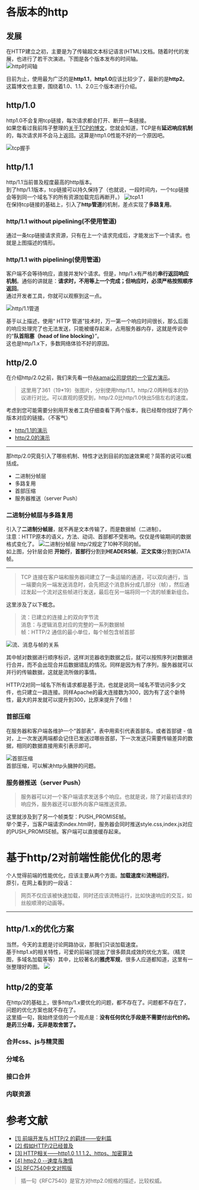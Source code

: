 # 各版本的http
## 发展
在HTTP建立之初，主要是为了传输超文本标记语言(HTML)文档。随着时代的发展，也进行了若干次演进。下图是各个版本发布的时间轴。           
![http时间轴](/images/2019-04-27-21-15-24.png) 
           
目前为止，使用最为广泛的是**http1.1**，**http1.0**应该比较少了，最新的是**http2**。     
这篇博文也主要，围绕着1.0、1.1、2.0三个版本进行介绍。

## http/1.0
http1.0不会复用tcp链接，每次请求都会打开、断开一条链接。    
如果您看过我前阵子整理的[关于TCP的博文](TCP.md)，您就会知道，TCP是有**延迟响应机制**的，每次请求并不会马上返回。这算是http1.0性能不好的一个原因吧。

![tcp握手](/images/tcp_open.jpg)

## http/1.1
http/1.1当前普及程度最高的http版本。        
到了http/1.1版本，tcp链接可以持久保持了（也就说，一段时间内，一个tcp链接会等到同一个域名下的所有资源加载完后再断开。）
![tcp1.1](/images/2019-04-28-13-42-58.png)     
在保持tcp链接的基础上，引入了**http管道**的机制，差点实现了**多路复用**。   
### http/1.1 without pipelining(不使用管道)    
通过一条tcp链接请求资源，只有在上一个请求完成后，才能发出下一个请求。也就是上图描述的情形。

### http/1.1 with pipelining(使用管道)     
客户端不会等待响应，直接并发N个请求。但是，http/1.x有严格的**串行返回响应机制**。通俗的讲就是：**请求时，不用等上一个完成；但响应时，必须严格按照顺序返回**。      
通过开发者工具，你就可以观察到这一点。       

![http/1.1管道](/images/2019-04-28-13-56-35.png)     

基于以上描述，使用“ HTTP 管道”技术时，万一第一个响应时间很长，那么后面的响应处理完了也无法发送，只能被缓存起来，占用服务器内存，这就是传说中的“**队首阻塞（head of line blocking）**”。     
这也是http/1.x下，多数网络体验不好的原因。

## http/2.0     
在介绍http/2.0之前，我们来先看一份[Akamai公司提供的一个官方演示](https://http2.akamai.com/demo)。        
> 这里用了361（19*19）张图片，分别使用http/1.1，http/2.0两种版本的协议进行对比。可以直观的感受到，http/2.0比http/1.0快出5倍左右的速度。     

考虑到您可能需要分别用开发者工具仔细查看下两个版本，我已经帮你找好了两个版本对应的链接。（不客气）     
* [http/1.1的演示](https://http1.akamai.com/demo/h2_demo_frame.html)
* [http/2.0的演示](https://http2.akamai.com/demo/h2_demo_frame.html)
---     
那http/2.0究竟引入了哪些机制、特性才达到目前的加速效果呢？简答的说可以概括成。
* 二进制分帧层
* 多路复用
* 首部压缩 
* 服务器推送（server Push）
### 二进制分帧层与多路复用
引入了**二进制分帧层**，就不再是文本传输了，而是数据帧（二进制）。     
注意：HTTP原本的语义，方法、动词、首部都不受影响。仅仅是传输期间的数据格式变化了。
![二进制分帧层](/images/2019-04-28-15-13-50.png)
http/2规定了10种不同的帧。   
如上图，分针层会把     **开始行**，**首部行**分割到**HEADERS帧**，**正文实体**分割到DATA帧。

---
> TCP 连接在客户端和服务器间建立了一条运输的通道，可以双向通行，当一端要向另一端发送消息时，会先把这个消息拆分成几部分（帧），然后通过发起一个流对这些帧进行发送，最后在另一端将同一个流的帧重新组合。   

这里涉及了以下概念。

> 流：已建立的连接上的双向字节流     
> 消息：与逻辑消息对应的完整的一系列数据帧    
> 帧：HTTP/2 通信的最小单位，每个帧包含帧首部    

![流、消息与帧的关系](/images/2019-04-28-15-26-10.png)

其中帧对数据进行顺序标识，这样浏览器收到数据之后，就可以按照序列对数据进行合并，而不会出现合并后数据错乱的情况。同样是因为有了序列，服务器就可以并行的传输数据，这就是流所做的事情。      

HTTP/2对同一域名下所有请求都是基于流，也就是说同一域名不管访问多少文件，也只建立一路连接。同样Apache的最大连接数为300，因为有了这个新特性，最大的并发就可以提升到300，比原来提升了6倍！        

### 首部压缩
在服务器和客户端各维护一个“首部表”，表中用索引代表首部名，或者首部键 - 值对，上一次发送两端都会记住已发送过哪些首部，下一次发送只需要传输差异的数据，相同的数据直接用索引表示即可。

![首部压缩](/images/2019-04-28-16-25-38.png)     
首部压缩，可以解决http头臃肿的问题。     

### 服务器推送（server Push）
> 服务器可以对一个客户端请求发送多个响应。也就是说，除了对最初请求的响应外，服务器还可以额外向客户端推送资源。  

这里就涉及到了另一个帧类型：PUSH_PROMISE帧。     
举个栗子，当客户端请求index.html时，服务器会同时推送style.css,index.js对应的PUSH_PROMISE帧。客户端可以直接缓存起来。

# 基于http/2对前端性能优化的思考     
个人觉得前端的性能优化，应该主要从两个方面。**加载速度**和**流畅运行**。     
原引，在网上看到的一段话：
> 网页不仅应该被快速加载，同时还应该流畅运行，比如快速响应的交互，如丝般顺滑的动画等。
--- 
## http/1.x的优化方案
当然，今天的主题是讨论网路协议，那我们只谈加载速度。    
基于http1.x的相关特性，可爱的前端们提出了很多颇具成效的优化方案。（精灵图，多域名加载等等）其中，比较著名的**雅虎军规**，很多人应道都知道，这里有一张整理好的图。
![](/images/2019-04-28-16-44-34.png)

## http/2的变革
在http/2的基础上，很多http/1.x要优化的问题，都不存在了。问题都不存在了，问题的优化方案也就不存在了。   
这里插一句，我始终坚信的一个观点是：**没有任何优化手段是不需要付出代价的。是药三分毒，无非是取舍罢了。**      
### 合并css、js与精灵图

### 分域名

### 接口合并

### 内联资源

# 参考文献
* [[1] 前端开发与 HTTP/2 的羁绊——安利篇](https://aotu.io/notes/2016/03/17/http2-char/)
* [[2] 假如HTTP/2已经普及](https://aotu.io/notes/2016/06/14/http2/)
* [[3] HTTP相关——http1.0 1.1 1.2、https、加密算法](https://blog.csdn.net/xmzyjr123/article/details/86744092)
* [[4] http2.0 --速度与激情](https://www.liangzl.com/get-article-detail-594.html)
* [[5] RFC7540中文对照版](https://legacy.gitbook.com/book/quafoo/http2-rfc7540-zh-cn-en/details)
> 插一句《RFC7540》是官方对http2.0规格的描述，比较权威。
